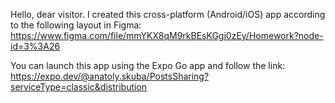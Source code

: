 Hello, dear visitor. I created this cross-platform (Android/iOS) app according to the following layout in Figma: https://www.figma.com/file/mmYKX8qM9rkBEsKGgi0zEy/Homework?node-id=3%3A26

You can launch this app using the Expo Go app and follow the link: https://expo.dev/@anatoly.skuba/PostsSharing?serviceType=classic&distribution
